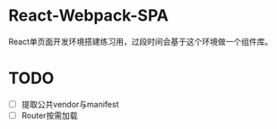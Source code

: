 # React-Webpack-SPA
React单页面开发环境搭建练习用，过段时间会基于这个环境做一个组件库。

# TODO
- [ ] 提取公共vendor与manifest
- [ ] Router按需加载

